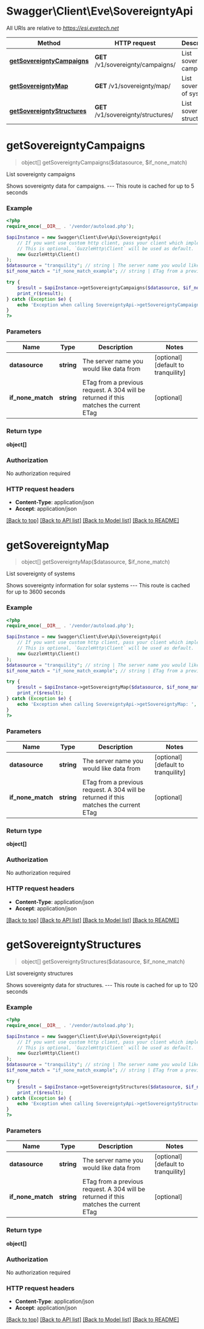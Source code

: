 # Swagger\Client\Eve\SovereigntyApi

All URIs are relative to *https://esi.evetech.net*

Method | HTTP request | Description
------------- | ------------- | -------------
[**getSovereigntyCampaigns**](SovereigntyApi.md#getSovereigntyCampaigns) | **GET** /v1/sovereignty/campaigns/ | List sovereignty campaigns
[**getSovereigntyMap**](SovereigntyApi.md#getSovereigntyMap) | **GET** /v1/sovereignty/map/ | List sovereignty of systems
[**getSovereigntyStructures**](SovereigntyApi.md#getSovereigntyStructures) | **GET** /v1/sovereignty/structures/ | List sovereignty structures


# **getSovereigntyCampaigns**
> object[] getSovereigntyCampaigns($datasource, $if_none_match)

List sovereignty campaigns

Shows sovereignty data for campaigns.  ---  This route is cached for up to 5 seconds

### Example
```php
<?php
require_once(__DIR__ . '/vendor/autoload.php');

$apiInstance = new Swagger\Client\Eve\Api\SovereigntyApi(
    // If you want use custom http client, pass your client which implements `GuzzleHttp\ClientInterface`.
    // This is optional, `GuzzleHttp\Client` will be used as default.
    new GuzzleHttp\Client()
);
$datasource = "tranquility"; // string | The server name you would like data from
$if_none_match = "if_none_match_example"; // string | ETag from a previous request. A 304 will be returned if this matches the current ETag

try {
    $result = $apiInstance->getSovereigntyCampaigns($datasource, $if_none_match);
    print_r($result);
} catch (Exception $e) {
    echo 'Exception when calling SovereigntyApi->getSovereigntyCampaigns: ', $e->getMessage(), PHP_EOL;
}
?>
```

### Parameters

Name | Type | Description  | Notes
------------- | ------------- | ------------- | -------------
 **datasource** | **string**| The server name you would like data from | [optional] [default to tranquility]
 **if_none_match** | **string**| ETag from a previous request. A 304 will be returned if this matches the current ETag | [optional]

### Return type

**object[]**

### Authorization

No authorization required

### HTTP request headers

 - **Content-Type**: application/json
 - **Accept**: application/json

[[Back to top]](#) [[Back to API list]](../../README.md#documentation-for-api-endpoints) [[Back to Model list]](../../README.md#documentation-for-models) [[Back to README]](../../README.md)

# **getSovereigntyMap**
> object[] getSovereigntyMap($datasource, $if_none_match)

List sovereignty of systems

Shows sovereignty information for solar systems  ---  This route is cached for up to 3600 seconds

### Example
```php
<?php
require_once(__DIR__ . '/vendor/autoload.php');

$apiInstance = new Swagger\Client\Eve\Api\SovereigntyApi(
    // If you want use custom http client, pass your client which implements `GuzzleHttp\ClientInterface`.
    // This is optional, `GuzzleHttp\Client` will be used as default.
    new GuzzleHttp\Client()
);
$datasource = "tranquility"; // string | The server name you would like data from
$if_none_match = "if_none_match_example"; // string | ETag from a previous request. A 304 will be returned if this matches the current ETag

try {
    $result = $apiInstance->getSovereigntyMap($datasource, $if_none_match);
    print_r($result);
} catch (Exception $e) {
    echo 'Exception when calling SovereigntyApi->getSovereigntyMap: ', $e->getMessage(), PHP_EOL;
}
?>
```

### Parameters

Name | Type | Description  | Notes
------------- | ------------- | ------------- | -------------
 **datasource** | **string**| The server name you would like data from | [optional] [default to tranquility]
 **if_none_match** | **string**| ETag from a previous request. A 304 will be returned if this matches the current ETag | [optional]

### Return type

**object[]**

### Authorization

No authorization required

### HTTP request headers

 - **Content-Type**: application/json
 - **Accept**: application/json

[[Back to top]](#) [[Back to API list]](../../README.md#documentation-for-api-endpoints) [[Back to Model list]](../../README.md#documentation-for-models) [[Back to README]](../../README.md)

# **getSovereigntyStructures**
> object[] getSovereigntyStructures($datasource, $if_none_match)

List sovereignty structures

Shows sovereignty data for structures.  ---  This route is cached for up to 120 seconds

### Example
```php
<?php
require_once(__DIR__ . '/vendor/autoload.php');

$apiInstance = new Swagger\Client\Eve\Api\SovereigntyApi(
    // If you want use custom http client, pass your client which implements `GuzzleHttp\ClientInterface`.
    // This is optional, `GuzzleHttp\Client` will be used as default.
    new GuzzleHttp\Client()
);
$datasource = "tranquility"; // string | The server name you would like data from
$if_none_match = "if_none_match_example"; // string | ETag from a previous request. A 304 will be returned if this matches the current ETag

try {
    $result = $apiInstance->getSovereigntyStructures($datasource, $if_none_match);
    print_r($result);
} catch (Exception $e) {
    echo 'Exception when calling SovereigntyApi->getSovereigntyStructures: ', $e->getMessage(), PHP_EOL;
}
?>
```

### Parameters

Name | Type | Description  | Notes
------------- | ------------- | ------------- | -------------
 **datasource** | **string**| The server name you would like data from | [optional] [default to tranquility]
 **if_none_match** | **string**| ETag from a previous request. A 304 will be returned if this matches the current ETag | [optional]

### Return type

**object[]**

### Authorization

No authorization required

### HTTP request headers

 - **Content-Type**: application/json
 - **Accept**: application/json

[[Back to top]](#) [[Back to API list]](../../README.md#documentation-for-api-endpoints) [[Back to Model list]](../../README.md#documentation-for-models) [[Back to README]](../../README.md)

